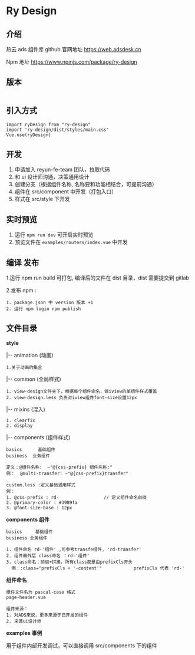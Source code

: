 # Ry Design


## 介绍

热云 ads 组件库 github
官网地址 https://web.adsdesk.cn

Npm 地址
https://www.npmjs.com/package/ry-design 
## 版本

<img src="https://img.shields.io/npm/v/ry-design" alt="" />

## 引入方式

    import ryDesign from "ry-design"
    import 'ry-design/dist/styles/main.css'
    Vue.use(ryDesign)

## 开发

1. 申请加入 reyun-fe-team 团队，拉取代码
2. 和 ui 设计师沟通，决策通用设计
3. 创建分支（根据组件名称, 名称要和功能相结合，可提前沟通）
4. 组件在 src/component 中开发（打包入口）
5. 样式在 src/style 下开发

## 实时预览

1. 运行 `npm run dev` 可开启实时预览
2. 预览文件在 `examples/routers/index.vue` 中开发

## 编译 发布

1.运行 npm run build 可打包, 编译后的文件在 dist 目录，dist 需要提交到 gitlab 

2.发布 npm :

	1. package.json 中 version 版本 +1
	2. 运行 npm login npm publish

## 文件目录

**style**

|-- animation (动画)

    1.关于动画的集合

|-- common (全局样式)

    1. view-design文件夹下，根据每个组件命名，做iview的单组件样式覆盖
    2. view-design.less 负责对iview组件font-size设置12px

|-- mixins (混入)

    1. clearfix
    2. display

|-- components (组件样式)

    basics      基础组件
    business  业务组件

    定义：@组件名称:  ~"@{css-prefix} 组件名称:"
    例：  @multi-transfer: ~"@{css-prefix}transfer"

    custom.less :定义基础通用样式
    例：
    1. @css-prefix : rd-                 // 定义组件命名前缀
    2. @primary-color : #3989fa
    3. @font-size-base : 12px

**components 组件**

    basics     基础组件
    business 业务组件

    1. 组件命名 rd-'组件' ,可参考transfe组件, 'rd-transfer'
    2. 组件最外层 class命名 ：rd-'组件'
    3. class命名：前缀+拼接，所有class都是由prefixCls开头
      例：:class="prefixCls + '-content'"            prefixCls 代表 'rd-'

**组件命名**

    组件文件名为 pascal-case 格式
    page-header.vue

    组件来源：
    1. 对ADS来说，更多来源于已开发的组件
    2. 来源ui设计师

**examples 事例**

用于组件内部开发调试，可以直接调用 src/components 下的组件
